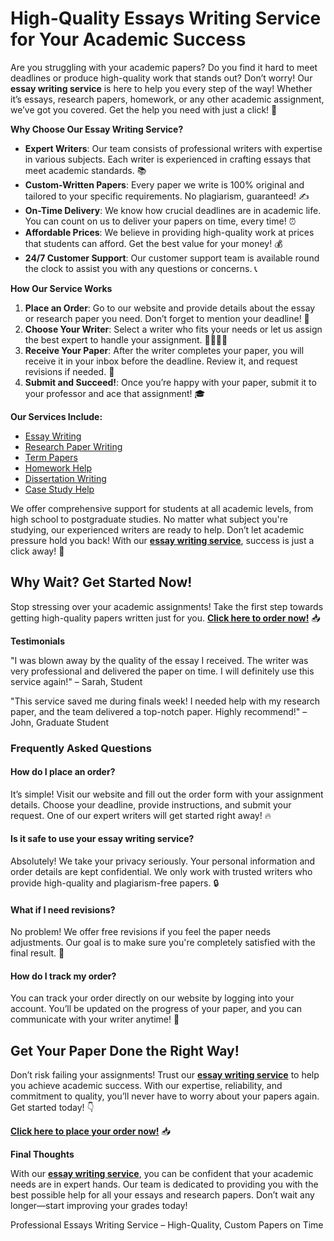 <h1>High-Quality Essays Writing Service for Your Academic Success</h1>

<p>Are you struggling with your academic papers? Do you find it hard to meet deadlines or produce high-quality work that stands out? Don’t worry! Our <strong>essay writing service</strong> is here to help you every step of the way! Whether it’s essays, research papers, homework, or any other academic assignment, we’ve got you covered. Get the help you need with just a click! 🚀</p>

<p><strong>Why Choose Our Essay Writing Service?</strong></p>

<ul>
  <li><strong>Expert Writers</strong>: Our team consists of professional writers with expertise in various subjects. Each writer is experienced in crafting essays that meet academic standards. 📚</li>
  <li><strong>Custom-Written Papers</strong>: Every paper we write is 100% original and tailored to your specific requirements. No plagiarism, guaranteed! ✍️</li>
  <li><strong>On-Time Delivery</strong>: We know how crucial deadlines are in academic life. You can count on us to deliver your papers on time, every time! ⏰</li>
  <li><strong>Affordable Prices</strong>: We believe in providing high-quality work at prices that students can afford. Get the best value for your money! 💰</li>
  <li><strong>24/7 Customer Support</strong>: Our customer support team is available round the clock to assist you with any questions or concerns. 📞</li>
</ul>

<p><strong>How Our Service Works</strong></p>

<ol>
  <li><strong>Place an Order</strong>: Go to our website and provide details about the essay or research paper you need. Don’t forget to mention your deadline! 📝</li>
  <li><strong>Choose Your Writer</strong>: Select a writer who fits your needs or let us assign the best expert to handle your assignment. 👩‍🏫👨‍🏫</li>
  <li><strong>Receive Your Paper</strong>: After the writer completes your paper, you will receive it in your inbox before the deadline. Review it, and request revisions if needed. 📧</li>
  <li><strong>Submit and Succeed!</strong>: Once you’re happy with your paper, submit it to your professor and ace that assignment! 🎓</li>
</ol>

<p><strong>Our Services Include:</strong></p>

<ul>
  <li><a href="https://tinyurl.com/topessay?keyword=essays+writing+service" target="_blank">Essay Writing</a></li>
  <li><a href="https://tinyurl.com/topessay?keyword=essays+writing+service" target="_blank">Research Paper Writing</a></li>
  <li><a href="https://tinyurl.com/topessay?keyword=essays+writing+service" target="_blank">Term Papers</a></li>
  <li><a href="https://tinyurl.com/topessay?keyword=essays+writing+service" target="_blank">Homework Help</a></li>
  <li><a href="https://tinyurl.com/topessay?keyword=essays+writing+service" target="_blank">Dissertation Writing</a></li>
  <li><a href="https://tinyurl.com/topessay?keyword=essays+writing+service" target="_blank">Case Study Help</a></li>
</ul>

<p>We offer comprehensive support for students at all academic levels, from high school to postgraduate studies. No matter what subject you're studying, our experienced writers are ready to help. Don’t let academic pressure hold you back! With our <a href="https://tinyurl.com/topessay?keyword=essays+writing+service" target="_blank"><strong>essay writing service</strong></a>, success is just a click away! 🚀</p>

<h2>Why Wait? Get Started Now!</h2>

<p>Stop stressing over your academic assignments! Take the first step towards getting high-quality papers written just for you. <a href="https://tinyurl.com/topessay?keyword=essays+writing+service" target="_blank"><strong>Click here to order now!</strong></a> 📥</p>

<p><strong>Testimonials</strong></p>
<p>"I was blown away by the quality of the essay I received. The writer was very professional and delivered the paper on time. I will definitely use this service again!" – Sarah, Student</p>
<p>"This service saved me during finals week! I needed help with my research paper, and the team delivered a top-notch paper. Highly recommend!" – John, Graduate Student</p>

<h3>Frequently Asked Questions</h3>

<h4>How do I place an order?</h4>
<p>It’s simple! Visit our website and fill out the order form with your assignment details. Choose your deadline, provide instructions, and submit your request. One of our expert writers will get started right away! 🔥</p>

<h4>Is it safe to use your essay writing service?</h4>
<p>Absolutely! We take your privacy seriously. Your personal information and order details are kept confidential. We only work with trusted writers who provide high-quality and plagiarism-free papers. 🔒</p>

<h4>What if I need revisions?</h4>
<p>No problem! We offer free revisions if you feel the paper needs adjustments. Our goal is to make sure you're completely satisfied with the final result. 🎯</p>

<h4>How do I track my order?</h4>
<p>You can track your order directly on our website by logging into your account. You’ll be updated on the progress of your paper, and you can communicate with your writer anytime! 📍</p>

<h2>Get Your Paper Done the Right Way!</h2>

<p>Don’t risk failing your assignments! Trust our <a href="https://tinyurl.com/topessay?keyword=essays+writing+service" target="_blank"><strong>essay writing service</strong></a> to help you achieve academic success. With our expertise, reliability, and commitment to quality, you’ll never have to worry about your papers again. Get started today! 👇</p>

<p><a href="https://tinyurl.com/topessay?keyword=essays+writing+service" target="_blank"><strong>Click here to place your order now!</strong></a> 📥</p>

<p><strong>Final Thoughts</strong></p>
<p>With our <a href="https://tinyurl.com/topessay?keyword=essays+writing+service" target="_blank"><strong>essay writing service</strong></a>, you can be confident that your academic needs are in expert hands. Our team is dedicated to providing you with the best possible help for all your essays and research papers. Don’t wait any longer—start improving your grades today!</p>
Professional Essays Writing Service – High-Quality, Custom Papers on Time
